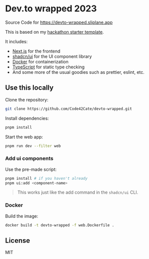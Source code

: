 # Dev.to wrapped 2023

Source Code for https://devto-wrapped.sliplane.app

This is based on my [hackathon starter template](https://github.com/Code42Cate/hackathon-starter).

It includes:

- [Next.js](https://nextjs.org/) for the frontend
- [shadcn/ui](https://ui.shadcn.com/) for the UI component library
- [Docker](https://www.docker.com/) for containerization
- [TypeScript](https://www.typescriptlang.org/) for static type checking
- And some more of the usual goodies such as prettier, eslint, etc.

## Use this locally

Clone the repository:

```sh
git clone https://github.com/Code42Cate/devto-wrapped.git
```


Install dependencies:

```sh
pnpm install
```

Start the web app:

```sh
pnpm run dev --filter web
```

### Add ui components

Use the pre-made script:

```sh
pnpm install # if you haven't already
pnpm ui:add <component-name>
```

> This works just like the add command in the `shadcn/ui` CLI.

### Docker

Build the image:

```sh
docker build -t devto-wrapped -f web.Dockerfile .
```

## License

MIT
